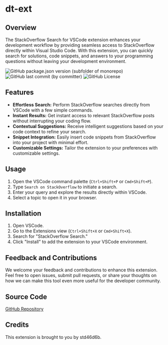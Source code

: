 # dt-ext

## Overview

The StackOverflow Search for VSCode extension enhances your development workflow by providing seamless access to StackOverflow directly within Visual Studio Code. With this extension, you can quickly search for solutions, code snippets, and answers to your programming questions without leaving your development environment.

![GitHub package.json version (subfolder of monorepo)](https://img.shields.io/github/package-json/v/m4itmo/dt-ext)
![GitHub last commit (by committer)](https://img.shields.io/github/last-commit/m4itmo/dt-ext)
![GitHub License](https://img.shields.io/github/license/m4itmo/dt-ext)

## Features

- **Effortless Search:** Perform StackOverflow searches directly from VSCode with a few simple commands.
- **Instant Results:** Get instant access to relevant StackOverflow posts without interrupting your coding flow.
- **Contextual Suggestions:** Receive intelligent suggestions based on your code context to refine your search.
- **Snippet Integration:** Easily insert code snippets from StackOverflow into your project with minimal effort.
- **Customizable Settings:** Tailor the extension to your preferences with customizable settings.

## Usage

1. Open the VSCode command palette (`Ctrl+Shift+P` or `Cmd+Shift+P`).
2. Type `Search on StackOverflow` to initiate a search.
3. Enter your query and explore the results directly within VSCode.
4. Select a topic to open it in your browser.

## Installation

1. Open VSCode.
2. Go to the Extensions view (`Ctrl+Shift+X` or `Cmd+Shift+X`).
3. Search for "StackOverflow Search."
4. Click "Install" to add the extension to your VSCode environment.

## Feedback and Contributions

We welcome your feedback and contributions to enhance this extension. Feel free to open issues, submit pull requests, or share your thoughts on how we can make this tool even more useful for the developer community.

## Source Code

[GitHub Repository](https://github.com/m4itmo/dt-ext)

## Credits

This extension is brought to you by std46d6b.
